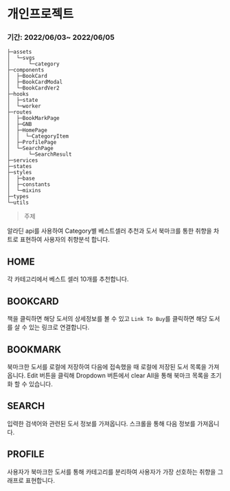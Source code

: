 # 개인프로젝트

### 기간: 2022/06/03~ 2022/06/05

```
├─assets
│  └─svgs
│      └─category
├─components
│  ├─BookCard
│  ├─BookCardModal
│  └─BookCardVer2
├─hooks
│  ├─state
│  └─worker
├─routes
│  ├─BookMarkPage
│  ├─GNB
│  ├─HomePage
│  │  └─CategoryItem
│  ├─ProfilePage
│  └─SearchPage
│      └─SearchResult
├─services
├─states
├─styles
│  ├─base
│  ├─constants
│  └─mixins
├─types
└─utils
```

> 주제

알라딘 api를 사용하여 Category별 베스트셀러 추천과 도서 북마크를 통한 취향을 차트로 표현하여 사용자의 취향분석 합니다.

## HOME
각 카테고리에서 베스트 셀러 10개를 추천합니다.

## BOOKCARD
책을 클릭하면 해당 도서의 상세정보를 볼 수 있고 `Link To Buy`를 클릭하면 해당 도서를 살 수 있는 링크로 연결합니다.

## BOOKMARK
북마크한 도서를 로컬에 저장하여 다음에 접속했을 때 로컬에 저장된 도서 목록을 가져옵니다.
 Edit 버튼을 클릭해 Dropdown 버튼에서 clear All을 통해 북마크 목록을 초기화 할 수 있습니다.

## SEARCH
입력한 검색어와 관련된 도서 정보를 가져옵니다.
스크롤을 통해 다음 정보를 가져옵니다.

## PROFILE
사용자가 북마크한 도서를 통해 카테고리를 분리하여 사용자가 가장 선호하는 취향을 그래프로 표현합니다.
